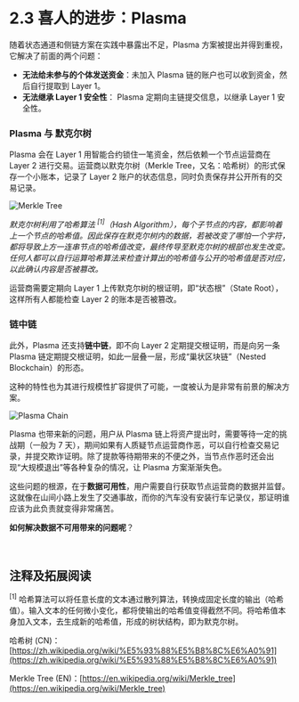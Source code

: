 # 2.3 喜人的进步：Plasma

随着状态通道和侧链方案在实践中暴露出不足，Plasma 方案被提出并得到重视，它解决了前面的两个问题：

- **无法给未参与的个体发送资金**：未加入 Plasma 链的账户也可以收到资金，然后自行提取到 Layer 1。
- **无法继承 Layer 1 安全性**： Plasma 定期向主链提交信息，以继承 Layer 1 安全性。

### Plasma 与 默克尔树

Plasma 会在 Layer 1 用智能合约锁住一笔资金，然后依赖一个节点运营商在 Layer 2 进行交易。运营商以默克尔树（Merkle Tree，又名：哈希树）的形式保存一个小账本，记录了 Layer 2 账户的状态信息，同时负责保存并公开所有的交易记录。

![Merkle Tree](/assets/2.3.1.gif)

_默克尔树利用了哈希算法 <sup>[1]</sup>（Hash Algorithm），每个子节点的内容，都影响着上一个节点的哈希值。因此保存在默克尔树内的数据，若被改变了哪怕一个字符，都将导致上方一连串节点的哈希值改变，最终传导至默克尔树的根部也发生改变。任何人都可以自行运算哈希算法来检查计算出的哈希值与公开的哈希值是否对应，以此确认内容是否被篡改。_

运营商需要定期向 Layer 1 上传默克尔树的根证明，即“状态根”（State Root），这样所有人都能检查 Layer 2 的账本是否被篡改。

### 链中链

此外，Plasma 还支持**链中链**，即不向 Layer 2 定期提交根证明，而是向另一条 Plasma 链定期提交根证明，如此一层叠一层，形成“巢状区块链”（Nested Blockchain）的形态。

这种的特性也为其进行规模性扩容提供了可能，一度被认为是非常有前景的解决方案。

![Plasma Chain](/assets/2.3.2.gif)

Plasma 也带来新的问题，用户从 Plasma 链上将资产提出时，需要等待一定的挑战期（一般为 7 天），期间如果有人质疑节点运营商作恶，可以自行检查交易记录，并提交欺诈证明。除了提款等待期带来的不便之外，当节点作恶时还会出现“大规模退出”等各种复杂的情况，让 Plasma 方案渐渐失色。

这些问题的根源，在于**数据可用性**，用户需要自行获取节点运营商的数据并监督。这就像在山间小路上发生了交通事故，而你的汽车没有安装行车记录仪，那证明谁应该为此负责就变得非常痛苦。

**如何解决数据不可用带来的问题呢**？

&nbsp; 
## 注释及拓展阅读

<sup>[1]</sup> 哈希算法可以将任意长度的文本通过散列算法，转换成固定长度的输出（哈希值）。输入文本的任何微小变化，都将使输出的哈希值变得截然不同。将哈希值本身加入文本，去生成新的哈希值，形成的树状结构，即为默克尔树。

哈希树 (CN)：[https://zh.wikipedia.org/wiki/%E5%93%88%E5%B8%8C%E6%A0%91](https://zh.wikipedia.org/wiki/%E5%93%88%E5%B8%8C%E6%A0%91)

Merkle Tree (EN)：[https://en.wikipedia.org/wiki/Merkle_tree](https://en.wikipedia.org/wiki/Merkle_tree)
